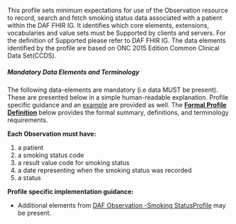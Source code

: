 
This profile sets minimum expectations for use of the Observation resource to record, search and fetch smoking status data associated with a patient within the DAF FHIR IG. It identifies which core elements, extensions, vocabularies and value sets must be Supported by clients and servers. For the definition of Supported please refer to DAF FHIR IG. The data elements identified by the profile are based on ONC 2015 Edition Common Clinical Data Set(CCDS).


##### Mandatory Data Elements and Terminology


The following data-elements are mandatory (i.e data MUST be present). These are presented below in a simple human-readable explanation.  Profile specific guidance and an [example](#example) are provided as well.  The [**Formal Profile Definition**](#profile) below provides the  formal summary, definitions, and  terminology requirements.  

**Each Observation must have:**

1.  a patient
1.  a smoking status code
1.  a result value code for smoking status
1.  a date representing when the smoking status was recorded
1.  a status

**Profile specific implementation guidance:**

* Additional elements from [DAF Observation -Smoking StatusProfile](observation-daf-smokingstatus.html) may be present.
